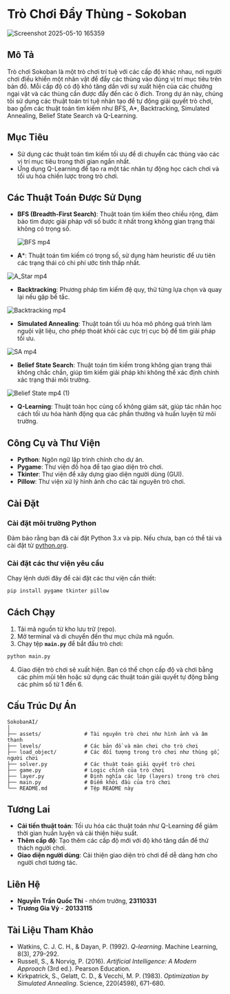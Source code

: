 
# Trò Chơi Đẩy Thùng - Sokoban
![Screenshot 2025-05-10 165359](https://github.com/user-attachments/assets/6fc393d1-ae4f-487d-817c-b47be918c207)

## Mô Tả
Trò chơi Sokoban là một trò chơi trí tuệ với các cấp độ khác nhau, nơi người chơi điều khiển một nhân vật để đẩy các thùng vào đúng vị trí mục tiêu trên bản đồ. Mỗi cấp độ có độ khó tăng dần với sự xuất hiện của các chướng ngại vật và các thùng cần được đẩy đến các ô đích. Trong dự án này, chúng tôi sử dụng các thuật toán trí tuệ nhân tạo để tự động giải quyết trò chơi, bao gồm các thuật toán tìm kiếm như BFS, A*, Backtracking, Simulated Annealing, Belief State Search và Q-Learning.

## Mục Tiêu
- Sử dụng các thuật toán tìm kiếm tối ưu để di chuyển các thùng vào các vị trí mục tiêu trong thời gian ngắn nhất.
- Ứng dụng Q-Learning để tạo ra một tác nhân tự động học cách chơi và tối ưu hóa chiến lược trong trò chơi.

## Các Thuật Toán Được Sử Dụng
- **BFS (Breadth-First Search)**: Thuật toán tìm kiếm theo chiều rộng, đảm bảo tìm được giải pháp với số bước ít nhất trong không gian trạng thái không có trọng số.

  ![BFS mp4](https://github.com/user-attachments/assets/7deeacce-46b1-468e-88be-9ff853fa8a6c)

- **A***: Thuật toán tìm kiếm có trọng số, sử dụng hàm heuristic để ưu tiên các trạng thái có chi phí ước tính thấp nhất.

 ![A_Star mp4](https://github.com/user-attachments/assets/ce729fbf-978d-4800-88be-08381fd53c55)

- **Backtracking**: Phương pháp tìm kiếm đệ quy, thử từng lựa chọn và quay lại nếu gặp bế tắc.

 ![Backtracking mp4](https://github.com/user-attachments/assets/b29af4ab-7a17-423e-aa3b-a81767d4228b)

- **Simulated Annealing**: Thuật toán tối ưu hóa mô phỏng quá trình làm nguội vật liệu, cho phép thoát khỏi các cực trị cục bộ để tìm giải pháp tối ưu.

 ![SA mp4](https://github.com/user-attachments/assets/9ca1ffc0-19ad-4d63-bb08-06e33eba205a)

- **Belief State Search**: Thuật toán tìm kiếm trong không gian trạng thái không chắc chắn, giúp tìm kiếm giải pháp khi không thể xác định chính xác trạng thái môi trường.

 ![Belief State  mp4 (1)](https://github.com/user-attachments/assets/369ee492-3b50-474e-8092-6ebe3b376f9e)

- **Q-Learning**: Thuật toán học củng cố không giám sát, giúp tác nhân học cách tối ưu hóa hành động qua các phần thưởng và huấn luyện từ môi trường.

## Công Cụ và Thư Viện
- **Python**: Ngôn ngữ lập trình chính cho dự án.
- **Pygame**: Thư viện đồ họa để tạo giao diện trò chơi.
- **Tkinter**: Thư viện để xây dựng giao diện người dùng (GUI).
- **Pillow**: Thư viện xử lý hình ảnh cho các tài nguyên trò chơi.

## Cài Đặt
### Cài đặt môi trường Python
Đảm bảo rằng bạn đã cài đặt Python 3.x và pip. Nếu chưa, bạn có thể tải và cài đặt từ [python.org](https://www.python.org/).

### Cài đặt các thư viện yêu cầu
Chạy lệnh dưới đây để cài đặt các thư viện cần thiết:
```bash
pip install pygame tkinter pillow
```

## Cách Chạy
1. Tải mã nguồn từ kho lưu trữ (repo).
2. Mở terminal và di chuyển đến thư mục chứa mã nguồn.
3. Chạy tệp **`main.py`** để bắt đầu trò chơi:
```bash
python main.py
```
4. Giao diện trò chơi sẽ xuất hiện. Bạn có thể chọn cấp độ và chơi bằng các phím mũi tên hoặc sử dụng các thuật toán giải quyết tự động bằng các phím số từ 1 đến 6.

## Cấu Trúc Dự Án
```
SokobanAI/
│
├── assets/              # Tài nguyên trò chơi như hình ảnh và âm thanh
├── levels/              # Các bản đồ và màn chơi cho trò chơi
├── load_object/         # Các đối tượng trong trò chơi như thùng gỗ, người chơi
├── solver.py            # Các thuật toán giải quyết trò chơi
├── game.py              # Logic chính của trò chơi
├── layer.py             # Định nghĩa các lớp (layers) trong trò chơi
├── main.py              # Điểm khởi đầu của trò chơi
└── README.md            # Tệp README này
```

## Tương Lai
- **Cải tiến thuật toán**: Tối ưu hóa các thuật toán như Q-Learning để giảm thời gian huấn luyện và cải thiện hiệu suất.
- **Thêm cấp độ**: Tạo thêm các cấp độ mới với độ khó tăng dần để thử thách người chơi.
- **Giao diện người dùng**: Cải thiện giao diện trò chơi để dễ dàng hơn cho người chơi tương tác.

## Liên Hệ
- **Nguyễn Trần Quốc Thi** - nhóm trưởng, **23110331**
- **Trương Gia Vỷ** - **20133115**

## Tài Liệu Tham Khảo
- Watkins, C. J. C. H., & Dayan, P. (1992). *Q-learning*. Machine Learning, 8(3), 279-292.
- Russell, S., & Norvig, P. (2016). *Artificial Intelligence: A Modern Approach* (3rd ed.). Pearson Education.
- Kirkpatrick, S., Gelatt, C. D., & Vecchi, M. P. (1983). *Optimization by Simulated Annealing*. Science, 220(4598), 671-680.
